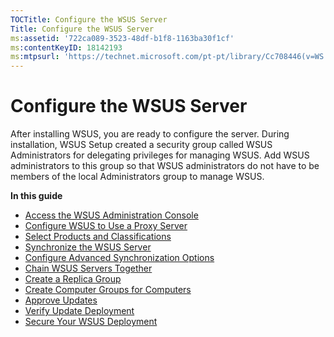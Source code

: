 ```yaml
---
TOCTitle: Configure the WSUS Server
Title: Configure the WSUS Server
ms:assetid: '722ca089-3523-48df-b1f8-1163ba30f1cf'
ms:contentKeyID: 18142193
ms:mtpsurl: 'https://technet.microsoft.com/pt-pt/library/Cc708446(v=WS.10)'
---
```


Configure the WSUS Server
=========================

After installing WSUS, you are ready to configure the server. During installation, WSUS Setup created a security group called WSUS Administrators for delegating privileges for managing WSUS. Add WSUS administrators to this group so that WSUS administrators do not have to be members of the local Administrators group to manage WSUS.

**In this guide**

-   [Access the WSUS Administration Console](https://technet.microsoft.com/3f16352a-094e-4c47-8690-03f3f2768900)
-   [Configure WSUS to Use a Proxy Server](https://technet.microsoft.com/a800fa58-8a5c-4f89-bf9c-351c1e183bbc)
-   [Select Products and Classifications](https://technet.microsoft.com/174afd08-f5f0-4229-8665-4faec7b993dd)
-   [Synchronize the WSUS Server](https://technet.microsoft.com/8730f547-28da-4394-b7be-0312f08b78ac)
-   [Configure Advanced Synchronization Options](https://technet.microsoft.com/75060d37-429c-4cf8-a5ee-708470794b7c)
-   [Chain WSUS Servers Together](https://technet.microsoft.com/ccf5da8c-62c3-4dfd-a5a4-b4da50f0b2ff)
-   [Create a Replica Group](https://technet.microsoft.com/998fb3e8-7329-49b7-8fe5-9a23f2360d8f)
-   [Create Computer Groups for Computers](https://technet.microsoft.com/07c6fa5b-7588-43f2-a495-45df16a2958a)
-   [Approve Updates](https://technet.microsoft.com/e1b55991-a995-4333-8ed0-2efbedb91614)
-   [Verify Update Deployment](https://technet.microsoft.com/9a44a4d2-4af9-46b0-87f8-0f7dea435053)
-   [Secure Your WSUS Deployment](https://technet.microsoft.com/ac90c1de-9e04-46fd-b8ab-0bb4ab851546)
